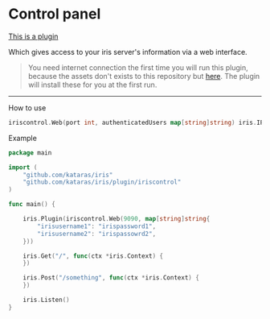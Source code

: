 # Control panel

[This is a plugin](https://github.com/kataras/iris/tree/development/plugin/iriscontrol)

Which gives  access to your iris server's information via a web interface.
> You need internet connection the first time you will run this plugin, because the assets don't exists to this repository but [here](https://github.com/iris-contrib/iris-control-assets). The plugin will install these for you at the first run.

-----

How to use
```go
iriscontrol.Web(port int, authenticatedUsers map[string]string) iris.IPlugin
```

Example

```go
package main

import (
    "github.com/kataras/iris"
    "github.com/kataras/iris/plugin/iriscontrol"
)

func main() {

    iris.Plugin(iriscontrol.Web(9090, map[string]string{
        "irisusername1": "irispassword1",
        "irisusername2": "irispassowrd2",
    }))

    iris.Get("/", func(ctx *iris.Context) {
    })

    iris.Post("/something", func(ctx *iris.Context) {
    })

    iris.Listen()
}

```
